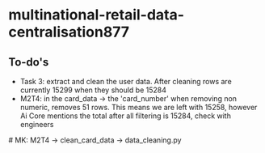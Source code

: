 # multinational-retail-data-centralisation877

## To-do's
- Task 3: extract and clean the user data. After cleaning rows are currently 15299 when they should be 15284
- M2T4: in the card_data -> the 'card_number' when removing non numeric, removes 51 rows. This means we are left with 15258, however Ai Core mentions the total after all filtering is 15284, check with engineers 

# MK: M2T4 -> clean_card_data -> data_cleaning.py 
